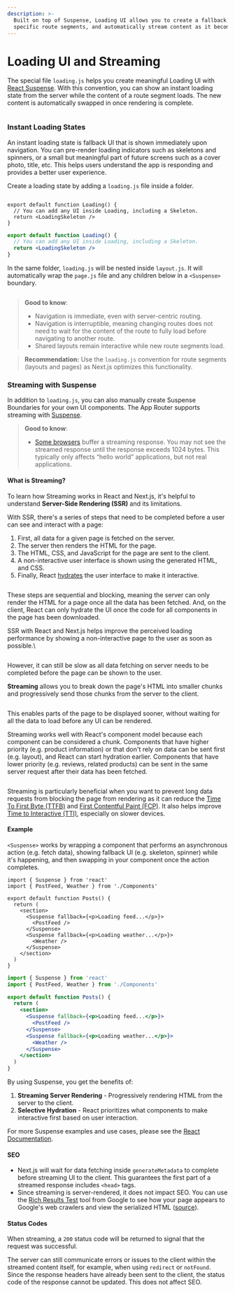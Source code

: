 ```yaml
---
description: >-
  Built on top of Suspense, Loading UI allows you to create a fallback for
  specific route segments, and automatically stream content as it becomes ready.
---
```


# Loading UI and Streaming

The special file `loading.js` helps you create meaningful Loading UI with [React Suspense](https://react.dev/reference/react/Suspense). With this convention, you can show an instant loading state from the server while the content of a route segment loads. The new content is automatically swapped in once rendering is complete.

<figure><img src="../../../.gitbook/assets/image (41).png" alt=""><figcaption></figcaption></figure>

### Instant Loading States

An instant loading state is fallback UI that is shown immediately upon navigation. You can pre-render loading indicators such as skeletons and spinners, or a small but meaningful part of future screens such as a cover photo, title, etc. This helps users understand the app is responding and provides a better user experience.

Create a loading state by adding a `loading.js` file inside a folder.

<figure><img src="../../../.gitbook/assets/image (42).png" alt=""><figcaption></figcaption></figure>

```tsx
export default function Loading() {
  // You can add any UI inside Loading, including a Skeleton.
  return <LoadingSkeleton />
}
```

```jsx
export default function Loading() {
  // You can add any UI inside Loading, including a Skeleton.
  return <LoadingSkeleton />
}
```

In the same folder, `loading.js` will be nested inside `layout.js`. It will automatically wrap the `page.js` file and any children below in a `<Suspense>` boundary.

<figure><img src="../../../.gitbook/assets/image (36).png" alt=""><figcaption></figcaption></figure>

> **Good to know**:
>
> * Navigation is immediate, even with server-centric routing.
> * Navigation is interruptible, meaning changing routes does not need to wait for the content of the route to fully load before navigating to another route.
> * Shared layouts remain interactive while new route segments load.

> **Recommendation:** Use the `loading.js` convention for route segments (layouts and pages) as Next.js optimizes this functionality.

### Streaming with Suspense

In addition to `loading.js`, you can also manually create Suspense Boundaries for your own UI components. The App Router supports streaming with [Suspense](https://react.dev/reference/react/Suspense).

> **Good to know**:
>
> * [Some browsers](https://bugs.webkit.org/show_bug.cgi?id=252413) buffer a streaming response. You may not see the streamed response until the response exceeds 1024 bytes. This typically only affects “hello world” applications, but not real applications.

#### What is Streaming?

To learn how Streaming works in React and Next.js, it's helpful to understand **Server-Side Rendering (SSR)** and its limitations.

With SSR, there's a series of steps that need to be completed before a user can see and interact with a page:

1. First, all data for a given page is fetched on the server.
2. The server then renders the HTML for the page.
3. The HTML, CSS, and JavaScript for the page are sent to the client.
4. A non-interactive user interface is shown using the generated HTML, and CSS.
5. Finally, React [hydrates](https://react.dev/reference/react-dom/client/hydrateRoot#hydrating-server-rendered-html) the user interface to make it interactive.

<figure><img src="../../../.gitbook/assets/image (37).png" alt=""><figcaption></figcaption></figure>

These steps are sequential and blocking, meaning the server can only render the HTML for a page once all the data has been fetched. And, on the client, React can only hydrate the UI once the code for all components in the page has been downloaded.

SSR with React and Next.js helps improve the perceived loading performance by showing a non-interactive page to the user as soon as possible.\


<figure><img src="../../../.gitbook/assets/image (38).png" alt=""><figcaption></figcaption></figure>

However, it can still be slow as all data fetching on server needs to be completed before the page can be shown to the user.

**Streaming** allows you to break down the page's HTML into smaller chunks and progressively send those chunks from the server to the client.

<figure><img src="../../../.gitbook/assets/image (39).png" alt=""><figcaption></figcaption></figure>

This enables parts of the page to be displayed sooner, without waiting for all the data to load before any UI can be rendered.

Streaming works well with React's component model because each component can be considered a chunk. Components that have higher priority (e.g. product information) or that don't rely on data can be sent first (e.g. layout), and React can start hydration earlier. Components that have lower priority (e.g. reviews, related products) can be sent in the same server request after their data has been fetched.

<figure><img src="../../../.gitbook/assets/image (40).png" alt=""><figcaption></figcaption></figure>

Streaming is particularly beneficial when you want to prevent long data requests from blocking the page from rendering as it can reduce the [Time To First Byte (TTFB)](https://web.dev/ttfb/) and [First Contentful Paint (FCP)](https://web.dev/first-contentful-paint/). It also helps improve [Time to Interactive (TTI)](https://developer.chrome.com/en/docs/lighthouse/performance/interactive/), especially on slower devices.

#### Example

`<Suspense>` works by wrapping a component that performs an asynchronous action (e.g. fetch data), showing fallback UI (e.g. skeleton, spinner) while it's happening, and then swapping in your component once the action completes.

```tsx
import { Suspense } from 'react'
import { PostFeed, Weather } from './Components'

export default function Posts() {
  return (
    <section>
      <Suspense fallback={<p>Loading feed...</p>}>
        <PostFeed />
      </Suspense>
      <Suspense fallback={<p>Loading weather...</p>}>
        <Weather />
      </Suspense>
    </section>
  )
}
```

```jsx
import { Suspense } from 'react'
import { PostFeed, Weather } from './Components'

export default function Posts() {
  return (
    <section>
      <Suspense fallback={<p>Loading feed...</p>}>
        <PostFeed />
      </Suspense>
      <Suspense fallback={<p>Loading weather...</p>}>
        <Weather />
      </Suspense>
    </section>
  )
}
```

By using Suspense, you get the benefits of:

1. **Streaming Server Rendering** - Progressively rendering HTML from the server to the client.
2. **Selective Hydration** - React prioritizes what components to make interactive first based on user interaction.

For more Suspense examples and use cases, please see the [React Documentation](https://react.dev/reference/react/Suspense).

#### SEO

* Next.js will wait for data fetching inside `generateMetadata` to complete before streaming UI to the client. This guarantees the first part of a streamed response includes `<head>` tags.
* Since streaming is server-rendered, it does not impact SEO. You can use the [Rich Results Test](https://search.google.com/test/rich-results) tool from Google to see how your page appears to Google's web crawlers and view the serialized HTML ([source](https://web.dev/rendering-on-the-web/#seo-considerations)).

#### Status Codes

When streaming, a `200` status code will be returned to signal that the request was successful.

The server can still communicate errors or issues to the client within the streamed content itself, for example, when using `redirect` or `notFound`. Since the response headers have already been sent to the client, the status code of the response cannot be updated. This does not affect SEO.

